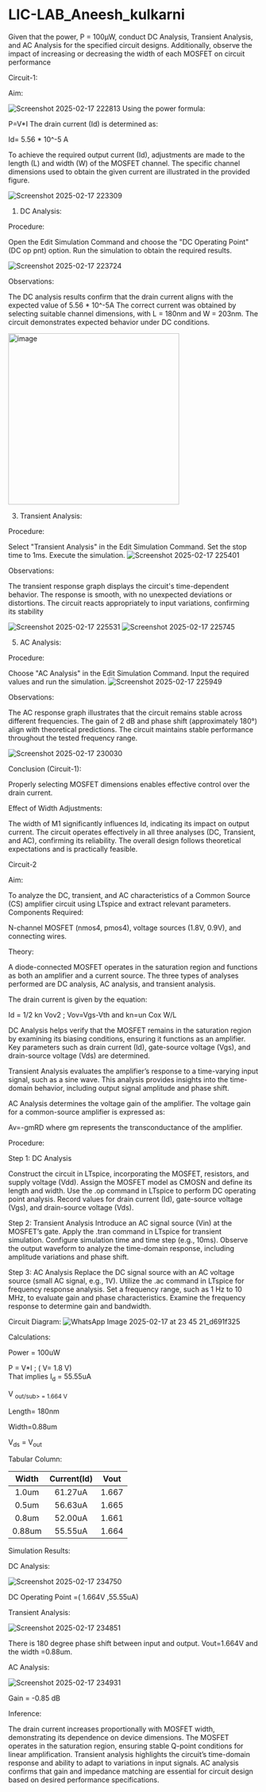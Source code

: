 # LIC-LAB_Aneesh_kulkarni
Given that the power, P = 100µW, conduct DC Analysis, Transient Analysis, and AC Analysis for the specified circuit designs. Additionally, observe the impact of increasing or decreasing the width of each MOSFET on circuit performance

Circuit-1:

Aim:

![Screenshot 2025-02-17 222813](https://github.com/user-attachments/assets/2d6acf33-ec23-4834-be68-39c4b07bffac)
Using the power formula:

P=V*I
The drain current (Id) is determined as:

Id= 5.56 * 10^-5 A

To achieve the required output current (Id), adjustments are made to the length (L) and width (W) of the MOSFET channel. The specific channel dimensions used to obtain the given current are illustrated in the provided figure.

![Screenshot 2025-02-17 223309](https://github.com/user-attachments/assets/0184e91e-456f-4494-b527-75f4946d0225)

1) DC Analysis:
   
Procedure:

Open the Edit Simulation Command and choose the "DC Operating Point" (DC op pnt) option.
Run the simulation to obtain the required results.

![Screenshot 2025-02-17 223724](https://github.com/user-attachments/assets/3390899e-10a6-42b2-9e5c-0e29e3171e26)

Observations:

The DC analysis results confirm that the drain current aligns with the expected value of 5.56 * 10^-5A
The correct current was obtained by selecting suitable channel dimensions, with L = 180nm and W = 203nm.
The circuit demonstrates expected behavior under DC conditions.

<img width="344" alt="image" src="https://github.com/user-attachments/assets/531e1a0b-18d6-4cff-b2f8-320c9a9ba23d" />

3) Transient Analysis:
   
Procedure:

Select "Transient Analysis" in the Edit Simulation Command.
Set the stop time to 1ms.
Execute the simulation.
![Screenshot 2025-02-17 225401](https://github.com/user-attachments/assets/7e179fe7-cab6-4732-a208-8b4a27d28a4b)

Observations:

The transient response graph displays the circuit's time-dependent behavior.
The response is smooth, with no unexpected deviations or distortions.
The circuit reacts appropriately to input variations, confirming its stability

![Screenshot 2025-02-17 225531](https://github.com/user-attachments/assets/e6bcbb7d-845e-4869-801e-78c241acfdc6)
![Screenshot 2025-02-17 225745](https://github.com/user-attachments/assets/a0acd6ae-90f4-4fc5-9310-15ea94aa8e58)

5) AC Analysis:
   
Procedure:

Choose "AC Analysis" in the Edit Simulation Command.
Input the required values and run the simulation.
![Screenshot 2025-02-17 225949](https://github.com/user-attachments/assets/9c75ed90-b39f-4794-b791-e8f13b422f06)

Observations:

The AC response graph illustrates that the circuit remains stable across different frequencies.
The gain of 2 dB and phase shift (approximately 180°) align with theoretical predictions.
The circuit maintains stable performance throughout the tested frequency range.

![Screenshot 2025-02-17 230030](https://github.com/user-attachments/assets/0a06af5a-b99d-46a4-b05b-457ff532c11a)

Conclusion (Circuit-1):

Properly selecting MOSFET dimensions enables effective control over the drain current.

Effect of Width Adjustments:

The width of M1 significantly influences Id, indicating its impact on output current.
The circuit operates effectively in all three analyses (DC, Transient, and AC), confirming its reliability.
The overall design follows theoretical expectations and is practically feasible.

Circuit-2

Aim:

To analyze the DC, transient, and AC characteristics of a Common Source (CS) amplifier circuit using LTspice and extract relevant parameters.
Components Required:

N-channel MOSFET (nmos4, pmos4), voltage sources (1.8V, 0.9V), and connecting wires.

Theory:

A diode-connected MOSFET operates in the saturation region and functions as both an amplifier and a current source. The three types of analyses performed are DC analysis, AC analysis, and transient analysis.

The drain current is given by the equation:

Id = 1/2 kn Vov2 ; Vov=Vgs-Vth and kn=un Cox W/L

DC Analysis helps verify that the MOSFET remains in the saturation region by examining its biasing conditions, ensuring it functions as an amplifier. Key parameters such as drain current (Id), gate-source voltage (Vgs), and drain-source voltage (Vds) are determined.

Transient Analysis evaluates the amplifier’s response to a time-varying input signal, such as a sine wave. This analysis provides insights into the time-domain behavior, including output signal amplitude and phase shift.

AC Analysis determines the voltage gain of the amplifier. The voltage gain for a common-source amplifier is expressed as:

Av=-gmRD
where gm represents the transconductance of the amplifier.

Procedure:

Step 1: DC Analysis

Construct the circuit in LTspice, incorporating the MOSFET, resistors, and supply voltage (Vdd).
Assign the MOSFET model as CMOSN and define its length and width.
Use the .op command in LTspice to perform DC operating point analysis.
Record values for drain current (Id), gate-source voltage (Vgs), and drain-source voltage (Vds).

Step 2: Transient Analysis
Introduce an AC signal source (Vin) at the MOSFET’s gate.
Apply the .tran command in LTspice for transient simulation.
Configure simulation time and time step (e.g., 10ms).
Observe the output waveform to analyze the time-domain response, including amplitude variations and phase shift.

Step 3: AC Analysis
Replace the DC signal source with an AC voltage source (small AC signal, e.g., 1V).
Utilize the .ac command in LTspice for frequency response analysis.
Set a frequency range, such as 1 Hz to 10 MHz, to evaluate gain and phase characteristics.
Examine the frequency response to determine gain and bandwidth.

Circuit Diagram:
![WhatsApp Image 2025-02-17 at 23 45 21_d691f325](https://github.com/user-attachments/assets/d37177b5-89e0-4fdb-9d02-826e31051ecf)

Calculations:

Power = 100uW

P = V*I ; ( V= 1.8 V)\
That implies I<sub>d</sub> = 55.55uA

V <sub>out/sub> = 1.664 V

Length= 180nm

Width=0.88um

V<sub>ds</sub> = V<sub>out</sub>

Tabular Column:

|Width  |  Current(Id) |  Vout |
|:----: |  :---------: |  :--: |
|1.0um  |  61.27uA     | 1.667 |
|0.5um  |  56.63uA     | 1.665 |
|0.8um  |  52.00uA     | 1.661 |
|0.88um |  55.55uA     | 1.664 | 

Simulation Results:

DC Analysis:

![Screenshot 2025-02-17 234750](https://github.com/user-attachments/assets/bf581e01-42ca-458b-b9e3-c4eb6aa8606c)

DC Operating Point =( 1.664V ,55.55uA)

Transient Analysis:

![Screenshot 2025-02-17 234851](https://github.com/user-attachments/assets/a48a394e-1840-4554-827a-b355e46cbbad)

There is 180 degree phase shift between input and output. Vout=1.664V and the width =0.88um.

AC Analysis:

![Screenshot 2025-02-17 234931](https://github.com/user-attachments/assets/e78faaba-ecb3-4954-b7e1-5281609a10df)

Gain = -0.85 dB

Inference:

The drain current increases proportionally with MOSFET width, demonstrating its dependence on device dimensions.
The MOSFET operates in the saturation region, ensuring stable Q-point conditions for linear amplification.
Transient analysis highlights the circuit’s time-domain response and ability to adapt to variations in input signals.
AC analysis confirms that gain and impedance matching are essential for circuit design based on desired performance specifications.

